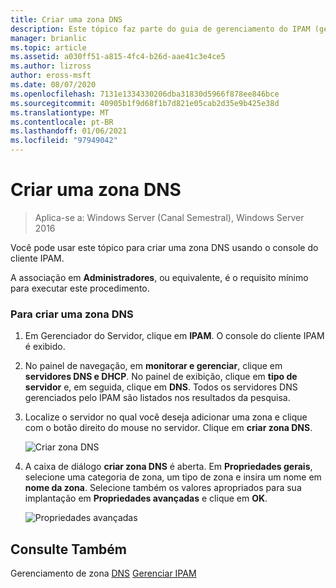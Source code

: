 ```yaml
---
title: Criar uma zona DNS
description: Este tópico faz parte do guia de gerenciamento do IPAM (gerenciamento de endereços IP) no Windows Server 2016.
manager: brianlic
ms.topic: article
ms.assetid: a030ff51-a815-4fc4-b26d-aae41c3e4ce5
ms.author: lizross
author: eross-msft
ms.date: 08/07/2020
ms.openlocfilehash: 7131e1334330206dba31830d5966f878ee846bce
ms.sourcegitcommit: 40905b1f9d68f1b7d821e05cab2d35e9b425e38d
ms.translationtype: MT
ms.contentlocale: pt-BR
ms.lasthandoff: 01/06/2021
ms.locfileid: "97949042"
---
```

# <a name="create-a-dns-zone"></a>Criar uma zona DNS

>Aplica-se a: Windows Server (Canal Semestral), Windows Server 2016

Você pode usar este tópico para criar uma zona DNS usando o console do cliente IPAM.

A associação em **Administradores**, ou equivalente, é o requisito mínimo para executar este procedimento.

### <a name="to-create-a-dns-zone"></a>Para criar uma zona DNS

1.  Em Gerenciador do Servidor, clique em  **IPAM**. O console do cliente IPAM é exibido.

2.  No painel de navegação, em **monitorar e gerenciar**, clique em **servidores DNS e DHCP**. No painel de exibição, clique em **tipo de servidor** e, em seguida, clique em **DNS**. Todos os servidores DNS gerenciados pelo IPAM são listados nos resultados da pesquisa.

3.  Localize o servidor no qual você deseja adicionar uma zona e clique com o botão direito do mouse no servidor.  Clique em **criar zona DNS**.

    ![Criar zona DNS](../../media/Create-a-DNS-Zone/ipam_CreateDNSZone_01a.jpg)

4.  A caixa de diálogo **criar zona DNS** é aberta. Em **Propriedades gerais**, selecione uma categoria de zona, um tipo de zona e insira um nome em **nome da zona**. Selecione também os valores apropriados para sua implantação em **Propriedades avançadas** e clique em **OK**.

    ![Propriedades avançadas](../../media/Create-a-DNS-Zone/ipam_CreateDNSZone_02a.jpg)

## <a name="see-also"></a>Consulte Também
Gerenciamento de zona [DNS](DNS-Zone-Management.md) 
 [Gerenciar IPAM](Manage-IPAM.md)



